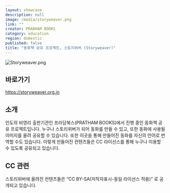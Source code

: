 ```yaml
---
layout: showcase
description: null
image: /media/storyweaver.png
link: ""
creator: PRADHAM BOOKS
category: education
region: domestic
published: false
title: "동화책 공유 프로젝트, 스토리위버 (Storyweaver)"
---
```




![Storyweaver.png]({{site.baseurl}}/media/Storyweaver.png)


## 바로가기
https://storyweaver.org.in

## 소개
인도의 비영리 출판기관인 프라담북스(PRATHAM BOOKS)에서 진행 중인 동화책 공유 프로젝트입니다.
누구나 스토리위버가 되어 동화를 만들 수 있고, 또한 동화에 사용될 이미지를 올려 공유할 수 있습니다.
또한 이곳을 통해 만들어진 동화를 자신의 언어로 번역할 수도 있습니다.
이렇게 만들어진 컨텐츠들은 CC 라이선스를 통해 누구나 이용할 수 있도록 공유되고 있습니다.

## CC 관련
스토리위버에 올려진 컨텐츠들은 “CC BY-SA(저작자표시-동일 라이선스 적용)” 로 공개되고 있습니다.
